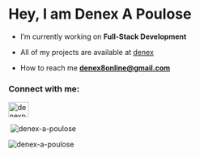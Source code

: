 # Hey, I am Denex A Poulose
-  I’m currently working on **Full-Stack Development**
-  All of my projects are available at [denex](https://denex.vercel.app)

-  How to reach me **denex8online@gmail.com**

<h3 align="left">Connect with me:</h3>

<p align="left">

<a href="https://x.com/denexapoulose" target="blank"><img align="center" src="https://raw.githubusercontent.com/rahuldkjain/github-profile-readme-generator/master/src/images/icons/Social/twitter.svg" alt="denexpoulose" height="30" width="40" /></a>
</p>



<p>&nbsp;<img src="https://github-readme-stats.vercel.app/api?username=denex-a-poulose&show_icons=true&locale=en&theme=dark" alt="denex-a-poulose" /></p>
<p><img src="https://github-readme-streak-stats.herokuapp.com/?user=denex-a-poulose&theme=dark" alt="denex-a-poulose" /></p>



